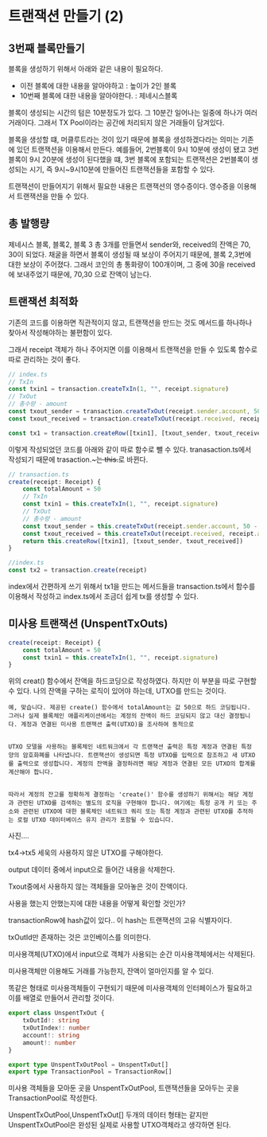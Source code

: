 # 트랜잭션 만들기 (2)

## 3번째 블록만들기

블록을 생성하기 위해서 아래와 같은 내용이 필요하다.

-   이전 블록에 대한 내용을 알아야하고 : 높이가 2인 블록
-   10번째 블록에 대한 내용을 알아야한다. : 제네시스블록

블록이 생성되는 시간의 텀은 10분정도가 있다.
그 10분간 일어나는 일중에 하나가 여러 거래이다.
그래서 TX Pool이라는 공간에 처리되지 않은 거래들이 담겨있다.

블록을 생성할 떄, 머클루트라는 것이 있기 때문에 블록을 생성하겠다라는 의미는 기존에 있던 트랜잭션을 이용해서 만든다.
예를들어, 2번블록이 9시 10분에 생성이 됐고 3번블록이 9시 20분에 생성이 된다했을 떄,
3번 블록에 포함되는 트랜잭션은 2번블록이 생성되는 시기, 즉 9시~9시10분에 만들어진 트랜잭션들을 포함할 수 있다.

트랜잭션이 만들어지기 위해서 필요한 내용은 트랜잭션의 영수증이다.
영수증을 이용해서 트랜잭션을 만들 수 있다.

## 총 발행량

제네시스 블록, 블록2, 블록 3
총 3개를 만들면서 sender와, received의 잔액은
70, 30이 되었다.
채굴을 하면서 블록이 생성될 때 보상이 주어지기 때문에, 블록 2,3번에 대한 보상이 주어졌다. 그래서 코인의 총 통화량이 100개이며, 그 중에 30을 received에 보내주었기 때문에, 70,30 으로 잔액이 남는다.

## 트랜잭션 최적화

기존의 코드를 이용하면 직관적이지 않고, 트랜잭션을 만드는 것도 메서드를 하나하나 찾아서 작성해야하는 불편함이 있다.

그래서 receipt 객체가 하나 주어지면 이를 이용해서 트랜잭션을 만들 수 있도록 함수로 따로 관리하는 것이 좋다.

```ts
// index.ts
// TxIn
const txin1 = transaction.createTxIn(1, "", receipt.signature)
// TxOut
// 총수량 - amount
const txout_sender = transaction.createTxOut(receipt.sender.account, 50 - receipt.amount)
const txout_received = transaction.createTxOut(receipt.received, receipt.amount)

const tx1 = transaction.createRow([txin1], [txout_sender, txout_received])
```

이렇게 작성되었던 코드를 아래와 같이 따로 함수로 뺄 수 있다.
tranasaction.ts에서 작성되기 때문에 trasaction.~~~는
this.~~로 바뀐다.

```ts
// transaction.ts
create(receipt: Receipt) {
    const totalAmount = 50
    // TxIn
    const txin1 = this.createTxIn(1, "", receipt.signature)
    // TxOut
    // 총수량 - amount
    const txout_sender = this.createTxOut(receipt.sender.account, 50 - receipt.amount)
    const txout_received = this.createTxOut(receipt.received, receipt.amount)
    return this.createRow([txin1], [txout_sender, txout_received])
}

//index.ts
const tx2 = transaction.create(receipt)

```

index에서 간편하게 쓰기 위해서 tx1을 만드는 메서드들을 transaction.ts에서 함수를 이용해서 작성하고 index.ts에서 조금더 쉽게 tx를 생성할 수 있다.

## 미사용 트랜잭션 (UnspentTxOuts)

```ts
create(receipt: Receipt) {
    const totalAmount = 50
    const txin1 = this.createTxIn(1, "", receipt.signature)
}
```

위의 creat() 함수에서 잔액을 하드코딩으로 작성하였다.
하지만 이 부분을 따로 구현할 수 있다. 나의 잔액을 구하는 로직이 있어야 하는데, UTXO를 만드는 것이다.

```
예, 맞습니다. 제공된 create() 함수에서 totalAmount는 값 50으로 하드 코딩됩니다. 그러나 실제 블록체인 애플리케이션에서는 계정의 잔액이 하드 코딩되지 않고 대신 결정됩니다. 계정과 연결된 미사용 트랜잭션 출력(UTXO)을 조사하여 동적으로


UTXO 모델을 사용하는 블록체인 네트워크에서 각 트랜잭션 출력은 특정 계정과 연결된 특정 양의 암호화폐를 나타냅니다. 트랜잭션이 생성되면 특정 UTXO를 입력으로 참조하고 새 UTXO를 출력으로 생성합니다. 계정의 잔액을 결정하려면 해당 계정과 연결된 모든 UTXO의 합계를 계산해야 합니다.


따라서 계정의 잔고를 정확하게 결정하는 'create()' 함수를 생성하기 위해서는 해당 계정과 관련된 UTXO를 검색하는 별도의 로직을 구현해야 합니다. 여기에는 특정 공개 키 또는 주소와 관련된 UTXO에 대한 블록체인 네트워크 쿼리 또는 특정 계정과 관련된 UTXO를 추적하는 로컬 UTXO 데이터베이스 유지 관리가 포함될 수 있습니다.
```

사진....

tx4->tx5
세욱의 사용하지 않은 UTXO를 구해야한다.

output 데이터 중에서 input으로 들어간 내용을 삭제한다.

Txout중에서 사용하지 않는 객체들을 모아놓은 것이 잔액이다.

사용을 했는지 안했는지에 대한 내용을 어떻게 확인할 것인가?

transactionRow에 hash값이 있다..
이 hash는 트랜잭션의 고유 식별자이다.

txOutId만 존재하는 것은 코인베이스를 의미한다.

미사용객체(UTXO)에서 input으로 객체가 사용되는 순간
미사용객체에서는 삭제된다.

미사용객체만 이용해도 거래를 가능한지, 잔액이 얼마인지를 알 수 있다.

똑같은 형태로 미사용객체들이 구현되기 때문에 미사용객체의 인터페이스가 필요하고 이를 배열로 만들어서 관리할 것이다.

```ts
export class UnspentTxOut {
    txOutId!: string
    txOutIndex!: number
    account!: string
    amount!: number
}

export type UnspentTxOutPool = UnspentTxOut[]
export type TransactionPool = TransactionRow[]
```

미사용 객체들을 모아둔 곳을 UnspentTxOutPool, 트랜잭션들을 모아두는 곳을 TransactionPool로 작성한다.

UnspentTxOutPool,UnspentTxOut[] 두개의 데이터 형태는 같지만
UnspentTxOutPool은 완성된 실제로 사용할 UTXO객체라고 생각하면 된다.
